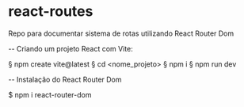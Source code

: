 # react-routes
Repo para documentar sistema de rotas utilizando React Router Dom

-- Criando um projeto React com Vite:

§ npm create vite@latest
§ cd <nome_projeto>
§ npm i
§ npm run dev

-- Instalação do React Router Dom

$ npm i react-router-dom